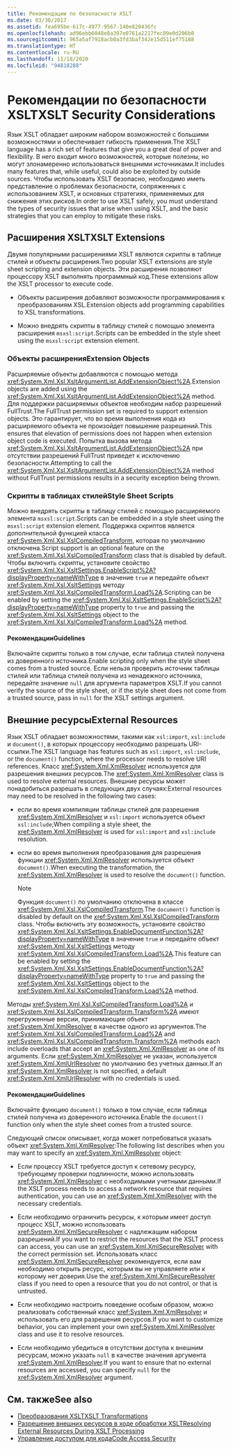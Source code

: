 ```yaml
---
title: Рекомендации по безопасности XSLT
ms.date: 03/30/2017
ms.assetid: fea695be-617c-4977-9567-140e820436fc
ms.openlocfilehash: ad96ebb6048e8a397e0761a2217fec89e0d206b0
ms.sourcegitcommit: 965a5af7918acb0a3fd3baf342e15d511ef75188
ms.translationtype: HT
ms.contentlocale: ru-RU
ms.lasthandoff: 11/18/2020
ms.locfileid: "94818288"
---
```

# <a name="xslt-security-considerations"></a><span data-ttu-id="b7585-102">Рекомендации по безопасности XSLT</span><span class="sxs-lookup"><span data-stu-id="b7585-102">XSLT Security Considerations</span></span>
<span data-ttu-id="b7585-103">Язык XSLT обладает широким набором возможностей с большими возможностями и обеспечивает гибкость применения.</span><span class="sxs-lookup"><span data-stu-id="b7585-103">The XSLT language has a rich set of features that give you a great deal of power and flexibility.</span></span> <span data-ttu-id="b7585-104">В него входит много возможностей, которые полезны, но могут злонамеренно использоваться внешними источниками.</span><span class="sxs-lookup"><span data-stu-id="b7585-104">It includes many features that, while useful, could also be exploited by outside sources.</span></span> <span data-ttu-id="b7585-105">Чтобы использовать XSLT безопасно, необходимо иметь представление о проблемах безопасности, сопряженных с использованием XSLT, и основных стратегиях, применяемых для снижения этих рисков.</span><span class="sxs-lookup"><span data-stu-id="b7585-105">In order to use XSLT safely, you must understand the types of security issues that arise when using XSLT, and the basic strategies that you can employ to mitigate these risks.</span></span>  
  
## <a name="xslt-extensions"></a><span data-ttu-id="b7585-106">Расширения XSLT</span><span class="sxs-lookup"><span data-stu-id="b7585-106">XSLT Extensions</span></span>  
 <span data-ttu-id="b7585-107">Двумя популярными расширениями XSLT являются скрипты в таблице стилей и объекты расширения.</span><span class="sxs-lookup"><span data-stu-id="b7585-107">Two popular XSLT extensions are style sheet scripting and extension objects.</span></span> <span data-ttu-id="b7585-108">Эти расширения позволяют процессору XSLT выполнять программный код.</span><span class="sxs-lookup"><span data-stu-id="b7585-108">These extensions allow the XSLT processor to execute code.</span></span>  
  
- <span data-ttu-id="b7585-109">Объекты расширения добавляют возможности программирования к преобразованиям XSL.</span><span class="sxs-lookup"><span data-stu-id="b7585-109">Extension objects add programming capabilities to XSL transformations.</span></span>  
  
- <span data-ttu-id="b7585-110">Можно внедрять скрипты в таблицу стилей с помощью элемента расширения `msxsl:script`.</span><span class="sxs-lookup"><span data-stu-id="b7585-110">Scripts can be embedded in the style sheet using the `msxsl:script` extension element.</span></span>  
  
### <a name="extension-objects"></a><span data-ttu-id="b7585-111">Объекты расширения</span><span class="sxs-lookup"><span data-stu-id="b7585-111">Extension Objects</span></span>  
 <span data-ttu-id="b7585-112">Расширяемые объекты добавляются с помощью метода <xref:System.Xml.Xsl.XsltArgumentList.AddExtensionObject%2A>.</span><span class="sxs-lookup"><span data-stu-id="b7585-112">Extension objects are added using the <xref:System.Xml.Xsl.XsltArgumentList.AddExtensionObject%2A> method.</span></span> <span data-ttu-id="b7585-113">Для поддержки расширяемых объектов необходим набор разрешений FullTrust.</span><span class="sxs-lookup"><span data-stu-id="b7585-113">The FullTrust permission set is required to support extension objects.</span></span> <span data-ttu-id="b7585-114">Это гарантирует, что во время выполнения кода из расширяемого объекта не произойдет повышение разрешений.</span><span class="sxs-lookup"><span data-stu-id="b7585-114">This ensures that elevation of permissions does not happen when extension object code is executed.</span></span> <span data-ttu-id="b7585-115">Попытка вызова метода <xref:System.Xml.Xsl.XsltArgumentList.AddExtensionObject%2A> при отсутствии разрешений FullTrust приведет к исключению безопасности.</span><span class="sxs-lookup"><span data-stu-id="b7585-115">Attempting to call the <xref:System.Xml.Xsl.XsltArgumentList.AddExtensionObject%2A> method without FullTrust permissions results in a security exception being thrown.</span></span>  
  
### <a name="style-sheet-scripts"></a><span data-ttu-id="b7585-116">Скрипты в таблицах стилей</span><span class="sxs-lookup"><span data-stu-id="b7585-116">Style Sheet Scripts</span></span>  
 <span data-ttu-id="b7585-117">Можно внедрять скрипты в таблицу стилей с помощью расширяемого элемента `msxsl:script`.</span><span class="sxs-lookup"><span data-stu-id="b7585-117">Scripts can be embedded in a style sheet using the `msxsl:script` extension element.</span></span> <span data-ttu-id="b7585-118">Поддержка скриптов является дополнительной функцией класса <xref:System.Xml.Xsl.XslCompiledTransform>, которая по умолчанию отключена.</span><span class="sxs-lookup"><span data-stu-id="b7585-118">Script support is an optional feature on the <xref:System.Xml.Xsl.XslCompiledTransform> class that is disabled by default.</span></span> <span data-ttu-id="b7585-119">Чтобы включить скрипты, установите свойство <xref:System.Xml.Xsl.XsltSettings.EnableScript%2A?displayProperty=nameWithType> в значение `true` и передайте объект <xref:System.Xml.Xsl.XsltSettings> методу <xref:System.Xml.Xsl.XslCompiledTransform.Load%2A>.</span><span class="sxs-lookup"><span data-stu-id="b7585-119">Scripting can be enabled by setting the <xref:System.Xml.Xsl.XsltSettings.EnableScript%2A?displayProperty=nameWithType> property to `true` and passing the <xref:System.Xml.Xsl.XsltSettings> object to the <xref:System.Xml.Xsl.XslCompiledTransform.Load%2A> method.</span></span>  
  
#### <a name="guidelines"></a><span data-ttu-id="b7585-120">Рекомендации</span><span class="sxs-lookup"><span data-stu-id="b7585-120">Guidelines</span></span>  
 <span data-ttu-id="b7585-121">Включайте скрипты только в том случае, если таблица стилей получена из доверенного источника.</span><span class="sxs-lookup"><span data-stu-id="b7585-121">Enable scripting only when the style sheet comes from a trusted source.</span></span> <span data-ttu-id="b7585-122">Если нельзя проверить источник таблицы стилей или таблица стилей получена из ненадежного источника, передайте значение `null` для аргумента параметров XSLT.</span><span class="sxs-lookup"><span data-stu-id="b7585-122">If you cannot verify the source of the style sheet, or if the style sheet does not come from a trusted source, pass in `null` for the XSLT settings argument.</span></span>  
  
## <a name="external-resources"></a><span data-ttu-id="b7585-123">Внешние ресурсы</span><span class="sxs-lookup"><span data-stu-id="b7585-123">External Resources</span></span>  
 <span data-ttu-id="b7585-124">Язык XSLT обладает возможностями, такими как `xsl:import`, `xsl:include` и `document()`, в которых процессору необходимо разрешать URI-ссылки.</span><span class="sxs-lookup"><span data-stu-id="b7585-124">The XSLT language has features such as `xsl:import`, `xsl:include`, or the `document()` function, where the processor needs to resolve URI references.</span></span> <span data-ttu-id="b7585-125">Класс <xref:System.Xml.XmlResolver> используется для разрешения внешних ресурсов.</span><span class="sxs-lookup"><span data-stu-id="b7585-125">The <xref:System.Xml.XmlResolver> class is used to resolve external resources.</span></span> <span data-ttu-id="b7585-126">Внешние ресурсы может понадобиться разрешать в следующих двух случаях:</span><span class="sxs-lookup"><span data-stu-id="b7585-126">External resources may need to be resolved in the following two cases:</span></span>  
  
- <span data-ttu-id="b7585-127">если во время компиляции таблицы стилей для разрешения <xref:System.Xml.XmlResolver> и `xsl:import` используется объект `xsl:include`;</span><span class="sxs-lookup"><span data-stu-id="b7585-127">When compiling a style sheet, the <xref:System.Xml.XmlResolver> is used for `xsl:import` and `xsl:include` resolution.</span></span>  
  
- <span data-ttu-id="b7585-128">если во время выполнения преобразования для разрешения функции <xref:System.Xml.XmlResolver> используется объект `document()`.</span><span class="sxs-lookup"><span data-stu-id="b7585-128">When executing the transformation, the <xref:System.Xml.XmlResolver> is used to resolve the `document()` function.</span></span>  
  
    > [!NOTE]
    > <span data-ttu-id="b7585-129">Функция `document()` по умолчанию отключена в классе <xref:System.Xml.Xsl.XslCompiledTransform>.</span><span class="sxs-lookup"><span data-stu-id="b7585-129">The `document()` function is disabled by default on the <xref:System.Xml.Xsl.XslCompiledTransform> class.</span></span> <span data-ttu-id="b7585-130">Чтобы включить эту возможность, установите свойство <xref:System.Xml.Xsl.XsltSettings.EnableDocumentFunction%2A?displayProperty=nameWithType> в значение `true` и передайте объект <xref:System.Xml.Xsl.XsltSettings> методу <xref:System.Xml.Xsl.XslCompiledTransform.Load%2A>.</span><span class="sxs-lookup"><span data-stu-id="b7585-130">This feature can be enabled by setting the <xref:System.Xml.Xsl.XsltSettings.EnableDocumentFunction%2A?displayProperty=nameWithType> property to `true` and passing the <xref:System.Xml.Xsl.XsltSettings> object to the <xref:System.Xml.Xsl.XslCompiledTransform.Load%2A> method.</span></span>  
  
 <span data-ttu-id="b7585-131">Методы <xref:System.Xml.Xsl.XslCompiledTransform.Load%2A> и <xref:System.Xml.Xsl.XslCompiledTransform.Transform%2A> имеют перегруженные версии, принимающие объект <xref:System.Xml.XmlResolver> в качестве одного из аргументов.</span><span class="sxs-lookup"><span data-stu-id="b7585-131">The <xref:System.Xml.Xsl.XslCompiledTransform.Load%2A> and <xref:System.Xml.Xsl.XslCompiledTransform.Transform%2A> methods each include overloads that accept an <xref:System.Xml.XmlResolver> as one of its arguments.</span></span> <span data-ttu-id="b7585-132">Если <xref:System.Xml.XmlResolver> не указан, используется <xref:System.Xml.XmlUrlResolver> по умолчанию без учетных данных.</span><span class="sxs-lookup"><span data-stu-id="b7585-132">If an <xref:System.Xml.XmlResolver> is not specified, a default <xref:System.Xml.XmlUrlResolver> with no credentials is used.</span></span>  
  
#### <a name="guidelines"></a><span data-ttu-id="b7585-133">Рекомендации</span><span class="sxs-lookup"><span data-stu-id="b7585-133">Guidelines</span></span>  
 <span data-ttu-id="b7585-134">Включайте функцию `document()` только в том случае, если таблица стилей получена из доверенного источника.</span><span class="sxs-lookup"><span data-stu-id="b7585-134">Enable the `document()` function only when the style sheet comes from a trusted source.</span></span>  
  
 <span data-ttu-id="b7585-135">Следующий список описывает, когда может потребоваться указать объект <xref:System.Xml.XmlResolver>:</span><span class="sxs-lookup"><span data-stu-id="b7585-135">The following list describes when you may want to specify an <xref:System.Xml.XmlResolver> object:</span></span>  
  
- <span data-ttu-id="b7585-136">Если процессу XSLT требуется доступ к сетевому ресурсу, требующему проверки подлинности, можно использовать <xref:System.Xml.XmlResolver> с необходимыми учетными данными.</span><span class="sxs-lookup"><span data-stu-id="b7585-136">If the XSLT process needs to access a network resource that requires authentication, you can use an <xref:System.Xml.XmlResolver> with the necessary credentials.</span></span>  
  
- <span data-ttu-id="b7585-137">Если необходимо ограничить ресурсы, к которым имеет доступ процесс XSLT, можно использовать <xref:System.Xml.XmlSecureResolver> с надлежащим набором разрешений.</span><span class="sxs-lookup"><span data-stu-id="b7585-137">If you want to restrict the resources that the XSLT process can access, you can use an <xref:System.Xml.XmlSecureResolver> with the correct permission set.</span></span> <span data-ttu-id="b7585-138">Использовать класс <xref:System.Xml.XmlSecureResolver> рекомендуется, если вам необходимо открыть ресурс, которым вы не управляете или к которому нет доверия.</span><span class="sxs-lookup"><span data-stu-id="b7585-138">Use the <xref:System.Xml.XmlSecureResolver> class if you need to open a resource that you do not control, or that is untrusted.</span></span>  
  
- <span data-ttu-id="b7585-139">Если необходимо настроить поведение особым образом, можно реализовать собственный класс <xref:System.Xml.XmlResolver> и использовать его для разрешения ресурсов.</span><span class="sxs-lookup"><span data-stu-id="b7585-139">If you want to customize behavior, you can implement your own <xref:System.Xml.XmlResolver> class and use it to resolve resources.</span></span>  
  
- <span data-ttu-id="b7585-140">Если необходимо убедиться в отсутствии доступа к внешним ресурсам, можно указать `null` в качестве значения аргумента <xref:System.Xml.XmlResolver>.</span><span class="sxs-lookup"><span data-stu-id="b7585-140">If you want to ensure that no external resources are accessed, you can specify `null` for the <xref:System.Xml.XmlResolver> argument.</span></span>  
  
## <a name="see-also"></a><span data-ttu-id="b7585-141">См. также</span><span class="sxs-lookup"><span data-stu-id="b7585-141">See also</span></span>

- [<span data-ttu-id="b7585-142">Преобразования XSLT</span><span class="sxs-lookup"><span data-stu-id="b7585-142">XSLT Transformations</span></span>](xslt-transformations.md)
- [<span data-ttu-id="b7585-143">Разрешение внешних ресурсов в ходе обработки XSLT</span><span class="sxs-lookup"><span data-stu-id="b7585-143">Resolving External Resources During XSLT Processing</span></span>](resolving-external-resources-during-xslt-processing.md)
- [<span data-ttu-id="b7585-144">Управление доступом для кода</span><span class="sxs-lookup"><span data-stu-id="b7585-144">Code Access Security</span></span>](../../../framework/misc/code-access-security.md)
